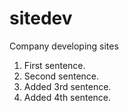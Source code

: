 # sitedev

Company developing sites

1) First sentence.
2) Second sentence.
3) Added 3rd sentence.
4) Added 4th sentence.

